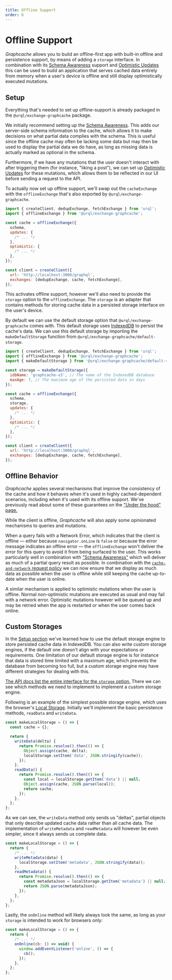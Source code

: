 ```yaml
---
title: Offline Support
order: 6
---
```


# Offline Support

_Graphcache_ allows you to build an offline-first app with built-in offline and persistence support,
by means of adding a `storage` interface. In combination with its [Schema
Awareness](./schema-awareness.md) support and [Optimistic
Updates](./cache-updates.md#optimistic-updates) this can be used to build an application that
serves cached data entirely from memory when a user's device is offline and still display
optimistically executed mutations.

## Setup

Everything that's needed to set up offline-support is already packaged in the
`@urql/exchange-graphcache` package.

We initially recommend setting up the [Schema Awareness](./schema-awareness.md). This adds our
server-side schema information to the cache, which allows it to make decisions on what partial data
complies with the schema. This is useful since the offline cache may often be lacking some data but
may then be used to display the partial data we do have, as long as missing data is actually marked
as optional in the schema.

Furthermore, if we have any mutations that the user doesn't interact with after triggering them (for
instance, "liking a post"), we can set up [Optimistic
Updates](./cache-updates.md#optimistic-updates) for these mutations, which allows them to be
reflected in our UI before sending a request to the API.

To actually now set up offline support, we'll swap out the `cacheExchange` with the
`offlineExchange` that's also exported by `@urql/exchange-graphcache`.

```js
import { createClient, dedupExchange, fetchExchange } from 'urql';
import { offlineExchange } from '@urql/exchange-graphcache';

const cache = offlineExchange({
  schema,
  updates: {
    /* ... */
  },
  optimistic: {
    /* ... */
  },
});

const client = createClient({
  url: 'http://localhost:3000/graphql',
  exchanges: [dedupExchange, cache, fetchExchange],
});
```

This activates offline support, however we'll also need to provide the `storage` option to the
`offlineExchange`. The `storage` is an adapter that contains methods for storing cache data in a
persisted storage interface on the user's device.

By default we can use the default storage option that `@urql/exchange-graphcache` comes with. This
default storage uses [IndexedDB](https://developer.mozilla.org/en-US/docs/Web/API/IndexedDB_API) to
persist the cache's data. We can use this default storage by importing the `makeDefaultStorage`
function from `@urql/exchange-graphcache/default-storage`.

```js
import { createClient, dedupExchange, fetchExchange } from 'urql';
import { offlineExchange } from '@urql/exchange-graphcache';
import { makeDefaultStorage } from '@urql/exchange-graphcache/default-storage';

const storage = makeDefaultStorage({
  idbName: 'graphcache-v3', // The name of the IndexedDB database
  maxAge: 7, // The maximum age of the persisted data in days
});

const cache = offlineExchange({
  schema,
  storage,
  updates: {
    /* ... */
  },
  optimistic: {
    /* ... */
  },
});

const client = createClient({
  url: 'http://localhost:3000/graphql',
  exchanges: [dedupExchange, cache, fetchExchange],
});
```

## Offline Behavior

_Graphcache_ applies several mechanisms that improve the consistency of the cache and how it behaves
when it's used in highly cached-dependent scenarios, including when it's used with its offline
support. We've previously read about some of these guarantees on the ["Under the hood"
page.](./underunder-the-hood.md)

While the client is offline, _Graphcache_ will also apply some opinionated mechanisms to queries and
mutations.

When a query fails with a Network Error, which indicates that the client is
offline — either because `navigator.onLine` is `false` or because the error message indicates an
offline error — the `offlineExchange` won't deliver the error for this query to avoid it from being
surfaced to the user. This works particularly well in combination with ["Schema
Awareness"](./schema-awareness.md) which will deliver as much of a partial query result as possible.
In combination with the [`cache-and-network` request policy](../concepts/document-caching.md#request-policies)
we can now ensure that we display as much data as possible when the user is offline while still
keeping the cache up-to-date when the user is online.

A similar mechanism is applied to optimistic mutations when the user is offline. Normal
non-optimistic mutations are executed as usual and may fail with a network error. Optimistic
mutations however will be queued up and may be retried when the app is restarted or when the user
comes back online.

## Custom Storages

In the [Setup section](#setup) we've learned how to use the default storage engine to store
persisted cache data in IndexedDB. You can also write custom storage engines, if the default one
doesn't align with your expectations or requirements.
One limitation of our default storage engine is for instance that data is stored time limited with a
maximum age, which prevents the database from becoming too full, but a custom storage engine may
have different strategies for dealing with this.

[The API docs list the entire interface for the `storage` option.](../api/graphcache.md#storage-option)
There we can see which methods we need to implement to implement a custom storage engine.

Following is an example of the simplest possible storage engine, which uses the browser's
[Local Storage](https://developer.mozilla.org/en-US/docs/Web/API/Window/localStorage).
Initially we'll implement the basic persistence methods, `readData` and `writeData`.

```js
const makeLocalStorage = () => {
  const cache = {};

  return {
    writeData(delta) {
      return Promise.resolve().then(() => {
        Object.assign(cache, delta);
        localStorage.setItem('data', JSON.stringify(cache));
      });
    },
    readData() {
      return Promise.resolve().then(() => {
        const local = localStorage.getItem('data') || null;
        Object.assign(cache, JSON.parse(local));
        return cache;
      });
    },
  };
};
```

As we can see, the `writeData` method only sends us "deltas", partial objects that only describe
updated cache data rather than all cache data. The implementation of `writeMetadata` and
`readMetadata` will however be even simpler, since it always sends us complete data.

```js
const makeLocalStorage = () => {
  return {
    /* ... */
    writeMetadata(data) {
      localStorage.setItem('metadata', JSON.stringify(data));
    },
    readMetadata() {
      return Promise.resolve().then(() => {
        const metadataJson = localStorage.getItem('metadata') || null;
        return JSON.parse(metadataJson);
      });
    },
  };
};
```

Lastly, the `onOnline` method will likely always look the same, as long as your `storage` is
intended to work for browsers only:

```js
const makeLocalStorage = () => {
  return {
    /* ... */
    onOnline(cb: () => void) {
      window.addEventListener('online', () => {
        cb();
      });
    },
  };
};
```
